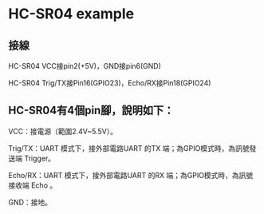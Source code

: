 # HC-SR04 example

## 接線
HC-SR04 VCC接pin2(+5V)，GND接pin6(GND)

HC-SR04 Trig/TX接Pin16(GPIO23)，Echo/RX接Pin18(GPIO24)



## HC-SR04有4個pin腳，說明如下：
VCC：接電源（範圍2.4V~5.5V）。

Trig/TX：UART 模式下，接外部電路UART 的TX 端；為GPIO模式時，為訊號發送端 Trigger。

Echo/RX：UART 模式下，接外部電路UART 的RX 端；為GPIO模式時，為訊號接收端 Echo 。

GND：接地。



